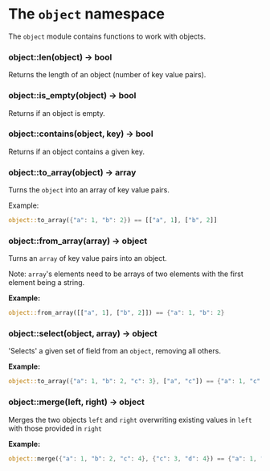 # The `object` namespace

The `object` module contains functions to work with objects.

### object::len(object) -> bool

Returns the length of an object (number of key value pairs).

### object::is_empty(object) -> bool

Returns if an object is empty.

### object::contains(object, key) -> bool

Returns if an object contains a given key.

### object::to_array(object) -> array

Turns the `object` into an array of key value pairs.

Example:

```rust
object::to_array({"a": 1, "b": 2}) == [["a", 1], ["b", 2]]
```



### object::from_array(array) -> object

Turns an `array` of key value pairs into an object. 

Note: `array`'s elements need to be arrays of two elements with the first element being a string.

**Example:**

```rust
object::from_array([["a", 1], ["b", 2]]) == {"a": 1, "b": 2}
```

### object::select(object, array) -> object

'Selects' a given set of field from an `object`, removing all others.

**Example:**

```rust
object::to_array({"a": 1, "b": 2, "c": 3}, ["a", "c"]) == {"a": 1, "c": 3}
```



### object::merge(left, right) -> object

Merges the two objects `left` and `right` overwriting existing values in `left` with those provided in `right`

**Example:**

```rust
object::merge({"a": 1, "b": 2, "c": 4}, {"c": 3, "d": 4}) == {"a": 1, "b": 2, "c": 3, "d": 4}
```

